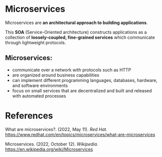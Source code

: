 # Microservices 

Microservices are **an architectural approach to building applications**. 

This **SOA** (Service-Oriented architecture) constructs applications as a collection of **loosely-coupled, fine-grained services** which communicate through lightweight protocols. 

## Microservices: 
- communicate over a network with protocols such as HTTP
- are organized around business capabilities 
- can implement different programming languages, databases, hardware, and software environments 
- focus on small services that are decentralized and built and released with automated processes 



# References 
What are microservices?. (2022, May 11). *Red Hat*. <https://www.redhat.com/en/topics/microservices/what-are-microservices> 

Microservices. (2022, October 12). *Wikipedia*. <https://en.wikipedia.org/wiki/Microservices> 
